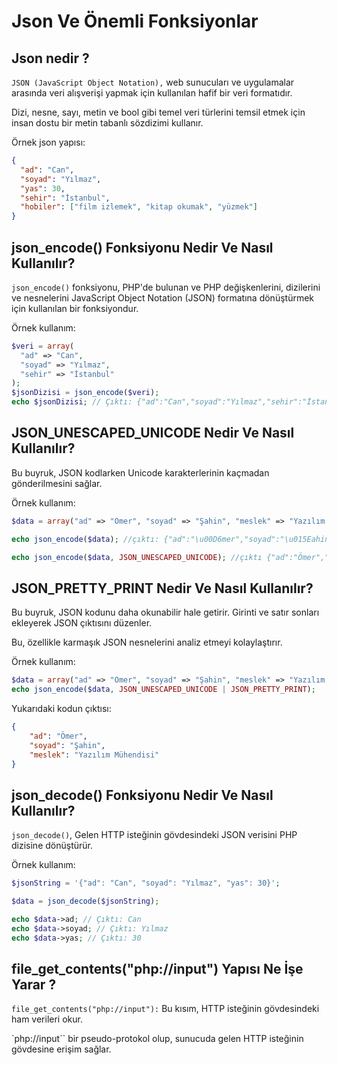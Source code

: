 # Json Ve Önemli Fonksiyonlar

## Json nedir ?
`JSON (JavaScript Object Notation),` web sunucuları ve uygulamalar arasında veri alışverişi yapmak için kullanılan hafif bir veri formatıdır. 

Dizi, nesne, sayı, metin ve bool gibi temel veri türlerini temsil etmek için insan dostu bir metin tabanlı sözdizimi kullanır.

Örnek json yapısı:
```json
{
  "ad": "Can",
  "soyad": "Yılmaz",
  "yas": 30,
  "sehir": "İstanbul",
  "hobiler": ["film izlemek", "kitap okumak", "yüzmek"]
}
```
## json_encode() Fonksiyonu Nedir Ve Nasıl Kullanılır? 
`json_encode()` fonksiyonu, PHP'de bulunan ve PHP değişkenlerini, dizilerini ve nesnelerini JavaScript Object Notation (JSON) formatına dönüştürmek için kullanılan bir fonksiyondur.

Örnek kullanım:
```php
$veri = array(
  "ad" => "Can",
  "soyad" => "Yılmaz",
  "sehir" => "İstanbul"
);
$jsonDizisi = json_encode($veri);
echo $jsonDizisi; // Çıktı: {"ad":"Can","soyad":"Yılmaz","sehir":"İstanbul"}
```
## JSON_UNESCAPED_UNICODE Nedir Ve Nasıl Kullanılır? 
Bu buyruk, JSON kodlarken Unicode karakterlerinin kaçmadan gönderilmesini sağlar. 

Örnek kullanım:
```php
$data = array("ad" => "Ömer", "soyad" => "Şahin", "meslek" => "Yazılım Mühendisi");

echo json_encode($data); //çıktı: {"ad":"\u00D6mer","soyad":"\u015Eahin","meslek":"Yazılım Mühendisi"}

echo json_encode($data, JSON_UNESCAPED_UNICODE); //çıktı {"ad":"Ömer","soyad":"Şahin","meslek":"Yazılım Mühendisi"}
```

## JSON_PRETTY_PRINT Nedir Ve Nasıl Kullanılır? 
Bu buyruk, JSON kodunu daha okunabilir hale getirir. Girinti ve satır sonları ekleyerek JSON çıktısını düzenler.

 Bu, özellikle karmaşık JSON nesnelerini analiz etmeyi kolaylaştırır.

Örnek kullanım:
```php
$data = array("ad" => "Ömer", "soyad" => "Şahin", "meslek" => "Yazılım Mühendisi");
echo json_encode($data, JSON_UNESCAPED_UNICODE | JSON_PRETTY_PRINT);
```
Yukarıdaki kodun çıktısı:
```json
{
    "ad": "Ömer",
    "soyad": "Şahin",
    "meslek": "Yazılım Mühendisi"
}
```
## json_decode() Fonksiyonu Nedir Ve Nasıl Kullanılır? 
`json_decode()`, Gelen HTTP isteğinin gövdesindeki JSON verisini PHP dizisine dönüştürür.

Örnek kullanım:
```php
$jsonString = '{"ad": "Can", "soyad": "Yılmaz", "yas": 30}';

$data = json_decode($jsonString);

echo $data->ad; // Çıktı: Can
echo $data->soyad; // Çıktı: Yılmaz
echo $data->yas; // Çıktı: 30
```
## file_get_contents("php://input") Yapısı Ne İşe Yarar ? 
`file_get_contents("php://input"):` Bu kısım, HTTP isteğinin gövdesindeki ham verileri okur.

 `php://input`` bir pseudo-protokol olup, sunucuda gelen HTTP isteğinin gövdesine erişim sağlar.


